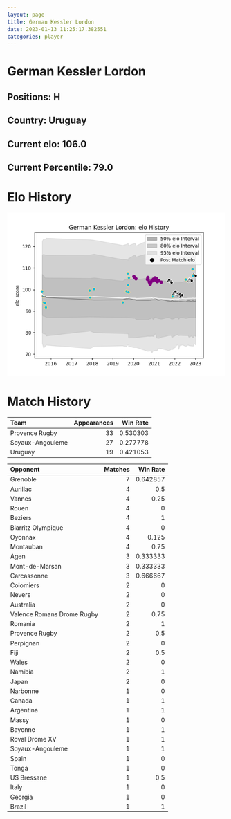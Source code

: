 ```yaml
---  
layout: page  
title: German Kessler Lordon  
date: 2023-01-13 11:25:17.382551  
categories: player  
---
```

# German Kessler Lordon

## Positions: H

## Country: Uruguay

## Current elo: 106.0

## Current Percentile: 79.0

# Elo History


![elo history](history_GermanKesslerLordon.png)
# Match History


| Team             |   Appearances |   Win Rate |
|:-----------------|--------------:|-----------:|
| Provence Rugby   |            33 |   0.530303 |
| Soyaux-Angouleme |            27 |   0.277778 |
| Uruguay          |            19 |   0.421053 |

| Opponent                   |   Matches |   Win Rate |
|:---------------------------|----------:|-----------:|
| Grenoble                   |         7 |   0.642857 |
| Aurillac                   |         4 |   0.5      |
| Vannes                     |         4 |   0.25     |
| Rouen                      |         4 |   0        |
| Beziers                    |         4 |   1        |
| Biarritz Olympique         |         4 |   0        |
| Oyonnax                    |         4 |   0.125    |
| Montauban                  |         4 |   0.75     |
| Agen                       |         3 |   0.333333 |
| Mont-de-Marsan             |         3 |   0.333333 |
| Carcassonne                |         3 |   0.666667 |
| Colomiers                  |         2 |   0        |
| Nevers                     |         2 |   0        |
| Australia                  |         2 |   0        |
| Valence Romans Drome Rugby |         2 |   0.75     |
| Romania                    |         2 |   1        |
| Provence Rugby             |         2 |   0.5      |
| Perpignan                  |         2 |   0        |
| Fiji                       |         2 |   0.5      |
| Wales                      |         2 |   0        |
| Namibia                    |         2 |   1        |
| Japan                      |         2 |   0        |
| Narbonne                   |         1 |   0        |
| Canada                     |         1 |   1        |
| Argentina                  |         1 |   1        |
| Massy                      |         1 |   0        |
| Bayonne                    |         1 |   1        |
| Roval Drome XV             |         1 |   1        |
| Soyaux-Angouleme           |         1 |   1        |
| Spain                      |         1 |   0        |
| Tonga                      |         1 |   0        |
| US Bressane                |         1 |   0.5      |
| Italy                      |         1 |   0        |
| Georgia                    |         1 |   0        |
| Brazil                     |         1 |   1        |